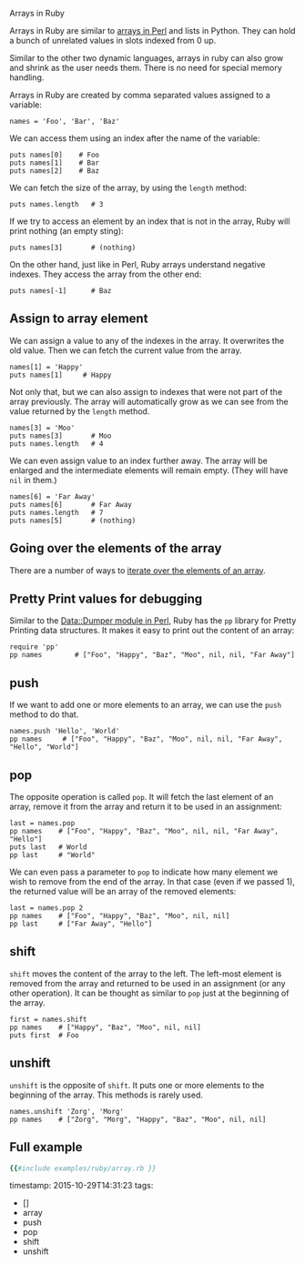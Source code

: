 Arrays in Ruby


Arrays in Ruby are similar to [arrays in Perl](https://perlmaven.com/perl-arrays) and lists in Python.
They can hold a bunch of unrelated values in slots indexed from 0 up.

Similar to the other two dynamic languages, arrays in ruby can also grow and shrink as the user needs them.
There is no need for special memory handling.


Arrays in Ruby are created by comma separated values assigned to a variable:

```
names = 'Foo', 'Bar', 'Baz'
```

We can access them using an index after the name of the variable:

```
puts names[0]    # Foo
puts names[1]    # Bar
puts names[2]    # Baz
```

We can fetch the size of the array, by using the `length` method:

```
puts names.length   # 3
```

If we try to access an element by an index that is not in the array, Ruby will print nothing (an empty sting):

```
puts names[3]       # (nothing)
```


On the other hand, just like in Perl, Ruby arrays understand negative indexes. They access the array from the other end:

```
puts names[-1]      # Baz
```

## Assign to array element

We can assign a value to any of the indexes in the array. It overwrites the old value.
Then we can fetch the current value from the array.

```
names[1] = 'Happy'
puts names[1]     # Happy
```

Not only that, but we can also assign to indexes that were not part of the array previously. The array will automatically grow as
we can see from the value returned by the `length` method.

```
names[3] = 'Moo'
puts names[3]       # Moo
puts names.length   # 4
```

We can even assign value to an index further away. The array will be enlarged and the intermediate elements will remain empty.
(They will have `nil` in them.)

```
names[6] = 'Far Away'
puts names[6]       # Far Away
puts names.length   # 7
puts names[5]       # (nothing)
```


## Going over the elements of the array

There are a number of ways to [iterate over the elements of an array](/for-loop-in-ruby).

## Pretty Print values for debugging

Similar to the [Data::Dumper module in Perl](https://perlmaven.com/debugging-perl-scripts),
Ruby has the `pp` library for Pretty Printing data structures.
It makes it easy to print out the content of an array:

```
require 'pp'
pp names        # ["Foo", "Happy", "Baz", "Moo", nil, nil, "Far Away"]
```

## push

If we want to add one or more elements to an array, we can use the `push` method to do that.

```
names.push 'Hello', 'World'
pp names     # ["Foo", "Happy", "Baz", "Moo", nil, nil, "Far Away", "Hello", "World"]
```


## pop

The opposite operation is called `pop`. It will fetch the last element of an array,
remove it from the array and return it to be used in an assignment:

```
last = names.pop
pp names    # ["Foo", "Happy", "Baz", "Moo", nil, nil, "Far Away", "Hello"]
puts last   # World
pp last     # "World"
```

We can even pass a parameter to `pop` to indicate how many element we wish to remove from the end of the array.
In that case (even if we passed 1), the returned value will be an array of the removed elements:

```
last = names.pop 2
pp names    # ["Foo", "Happy", "Baz", "Moo", nil, nil]
pp last     # ["Far Away", "Hello"]
```

## shift

`shift` moves the content of the array to the left. The left-most element is removed from the array and
returned to be used in an assignment (or any other operation). It can be thought as similar to `pop`
just at the beginning of the array.

```
first = names.shift
pp names    # ["Happy", "Baz", "Moo", nil, nil]
puts first  # Foo
```

## unshift

`unshift` is the opposite of `shift`. It puts one or more elements to the
beginning of the array. This methods is rarely used.

```
names.unshift 'Zorg', 'Morg'
pp names    # ["Zorg", "Morg", "Happy", "Baz", "Moo", nil, nil]
```

## Full example

```ruby
{{#include examples/ruby/array.rb }}
```


timestamp: 2015-10-29T14:31:23
tags:
  - []
  - array
  - push
  - pop
  - shift
  - unshift


